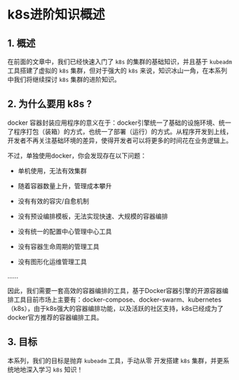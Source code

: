 # k8s进阶知识概述


## 1. 概述

在前面的文章中，我们已经快速入门了 `k8s` 的集群的基础知识，并且基于 `kubeadm` 工具搭建了虚拟的 `k8s` 集群，但对于强大的 `k8s` 来说，知识冰山一角，在本系列中我们将继续探讨 `k8s` 集群的进阶知识。


## 2. 为什么要用 k8s ?

docker 容器封装应用程序的意义在于：docker引擎统一了基础的设施环境、统一了程序打包（装箱）的方式，也统一了部署（运行）的方式。从程序开发到上线，开发者不再关注基础环境的差异，使得开发者可以将更多的时间花在业务逻辑上。


不过，单独使用docker，你会发现存在以下问题：

- 单机使用，无法有效集群

- 随着容器数量上升，管理成本攀升

- 没有有效的容灾/自愈机制

- 没有预设编排模板，无法实现快速、大规模的容器编排

- 没有统一的配置中心管理中心工具

- 没有容器生命周期的管理工具

- 没有图形化运维管理工具

......


因此，我们需要一套高效的容器编排的工具，基于Docker容器引擎的开源容器编排工具目前市场上主要有：docker-compose、docker-swarm、kubernetes（k8s），由于k8s强大的容器编排功能，以及活跃的社区支持，k8s已经成为了docker官方推荐的容器编排工具。




## 3. 目标


本系列，我们的目标是抛弃 `kubeadm` 工具，手动从零 开发搭建 `k8s` 集群，并更系统地地深入学习 `k8s` 知识！






